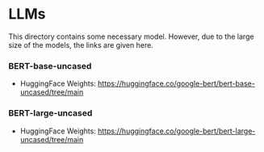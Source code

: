 # LLMs

This directory contains some necessary model. However, due to the large size of the models, the links are given here.

### BERT-base-uncased
- HuggingFace Weights: https://huggingface.co/google-bert/bert-base-uncased/tree/main

### BERT-large-uncased
- HuggingFace Weights: https://huggingface.co/google-bert/bert-large-uncased/tree/main